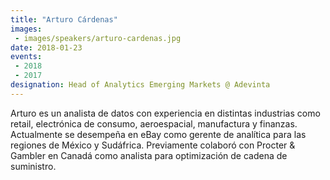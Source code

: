 ```yaml
---
title: "Arturo Cárdenas"
images:
 - images/speakers/arturo-cardenas.jpg
date: 2018-01-23
events:
 - 2018
 - 2017
designation: Head of Analytics Emerging Markets @ Adevinta 
---
```


Arturo es un analista de datos con experiencia en distintas industrias como retail, electrónica de consumo, aeroespacial, manufactura y finanzas. Actualmente se desempeña en eBay como gerente de analítica para las regiones de México y Sudáfrica. Previamente colaboró con Procter &amp; Gambler en Canadá como analista para optimización de cadena de suministro.